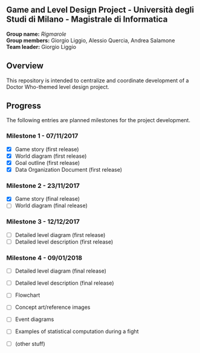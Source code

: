 ﻿## Game and Level Design Project - Università degli Studi di Milano - Magistrale di Informatica
**Group name:** *Rigmarole*  
**Group members:** Giorgio Liggio, Alessio Quercia, Andrea Salamone  
**Team leader:** Giorgio Liggio  

## Overview
This repository is intended to centralize and coordinate development of a Doctor Who-themed level design project.

## Progress
The following entries are planned milestones for the project development.

### Milestone 1 - 07/11/2017
- [x] Game story (first release)
- [x] World diagram (first release)
- [x] Goal outline (first release)
- [x] Data Organization Document (first release)

### Milestone 2 - 23/11/2017
- [x] Game story (final release)
- [ ] World diagram (final release)

### Milestone 3 - 12/12/2017
- [ ] Detailed level diagram (first release)
- [ ] Detailed level description (first release)

### Milestone 4 - 09/01/2018
- [ ] Detailed level diagram (final release)
- [ ] Detailed level description (final release)
- [ ] Flowchart
- [ ] Concept art/reference images
- [ ] Event diagrams
- [ ] Examples of statistical computation during a fight
- [ ] (other stuff)

